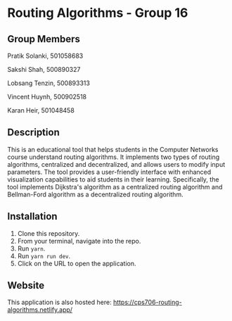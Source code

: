 # Routing Algorithms - Group 16

## Group Members

Pratik Solanki, 501058683

Sakshi Shah, 500890327

Lobsang Tenzin, 500893313

Vincent Huynh, 500902518

Karan Heir, 501048458


## Description

This is an educational tool that helps students in the Computer Networks course understand routing algorithms. It implements two types of routing algorithms, centralized and decentralized, and allows users to modify input parameters. The tool provides a user-friendly interface with enhanced visualization capabilities to aid students in their learning. Specifically, the tool implements Dijkstra's algorithm as a centralized routing algorithm and Bellman-Ford algorithm as a decentralized routing algorithm.

## Installation

1. Clone this repository.
2. From your terminal, navigate into the repo.
3. Run `yarn`.
4. Run `yarn run dev`.
5. Click on the URL to open the application.

## Website

This application is also hosted here: https://cps706-routing-algorithms.netlify.app/

